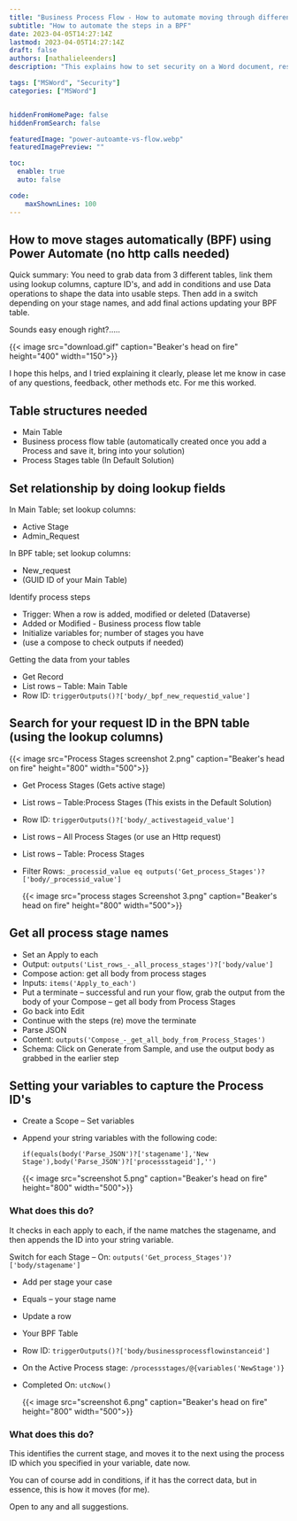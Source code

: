 ```yaml
---
title: "Business Process Flow - How to automate moving through different stages"
subtitle: "How to automate the steps in a BPF"
date: 2023-04-05T14:27:14Z
lastmod: 2023-04-05T14:27:14Z
draft: false
authors: [nathalieleenders]
description: "This explains how to set security on a Word document, restrict the editing, but allow forms to be filled out, and certain sections to be edited. For example, to add in attachments or images."

tags: ["MSWord", "Security"]
categories: ["MSWord"]


hiddenFromHomePage: false
hiddenFromSearch: false

featuredImage: "power-autoamte-vs-flow.webp"
featuredImagePreview: ""

toc:
  enable: true
  auto: false

code:
    maxShownLines: 100
---
```


## How to move stages automatically (BPF) using Power Automate (no http calls needed)

Quick summary: You need to grab data from 3 different tables, link them using lookup columns, capture ID's, and add in conditions and use Data operations to shape the data into usable steps. Then add in a switch depending on your stage names, and add final actions updating your BPF table.

Sounds easy enough right?…..

{{< image src="download.gif" caption="Beaker's head on fire" height="400" width="150">}}

I hope this helps, and I tried explaining it clearly, please let me know in case of any questions, feedback, other methods etc. For me this worked.

## Table structures needed

- Main Table
- Business process flow table (automatically created once you add a Process and save it, bring into your solution)
- Process Stages table (In Default Solution)

## Set relationship by doing lookup fields

In Main Table; set lookup columns:

- Active Stage
- Admin_Request

In BPF table; set lookup columns:

- New_request
- (GUID ID of your Main Table)

Identify process steps

- Trigger: When a row is added, modified or deleted (Dataverse)
- Added or Modified -  Business process flow table
- Initialize variables for; number of stages you have
- (use a compose to check outputs if needed)

Getting the data from your tables

- Get Record
- List rows – Table: Main Table
- Row ID: `triggerOutputs()?['body/_bpf_new_requestid_value']`

## Search for your request ID in the BPN table (using the lookup columns)

{{< image src="Process Stages screenshot 2.png" caption="Beaker's head on fire" height="800" width="500">}}

- Get Process Stages (Gets active stage)
- List rows – Table:Process Stages (This exists in the Default Solution)
- Row ID: `triggerOutputs()?['body/_activestageid_value']`
- List rows – All Process Stages (or use an Http request)
- List rows – Table: Process Stages
- Filter Rows: `_processid_value eq outputs('Get_process_Stages')?['body/_processid_value']`

  {{< image src="process stages Screenshot 3.png" caption="Beaker's head on fire" height="800" width="500">}}

## Get all process stage names

- Set an Apply to each
- Output:  `outputs('List_rows_-_all_process_stages')?['body/value']`
- Compose action: get all body from process stages
- Inputs: `items('Apply_to_each')`
- Put a terminate – successful and run your flow, grab the output from the body of your Compose – get all body from Process Stages
- Go back into Edit
- Continue with the steps (re) move the terminate
- Parse JSON
- Content: `outputs('Compose_-_get_all_body_from_Process_Stages')`
- Schema: Click on Generate from Sample, and use the output body as grabbed in the earlier step

## Setting your variables to capture the Process ID's

- Create a Scope – Set variables
- Append your string variables with the following code:

  ```PowerFx
  if(equals(body('Parse_JSON')?['stagename'],'New Stage'),body('Parse_JSON')?['processstageid'],'')
  ```

  {{< image src="screenshot 5.png" caption="Beaker's head on fire" height="800" width="500">}}

### What does this do?

It checks in each apply to each, if the name matches the stagename, and then appends the ID into your string variable.

Switch for each Stage – On: `outputs('Get_process_Stages')?['body/stagename']`

- Add per stage your case
- Equals – your stage name
- Update a row
- Your BPF Table
- Row ID: `triggerOutputs()?['body/businessprocessflowinstanceid']`
- On the Active Process stage: `/processstages/@{variables('NewStage')}`
- Completed On: `utcNow()`

  {{< image src="screenshot 6.png" caption="Beaker's head on fire" height="800" width="500">}}


### What does this do?

This identifies the current stage, and moves it to the next using the process ID which you specified in your variable, date now.

You can of course add in conditions, if it has the correct data, but in essence, this is how it moves (for me).

Open to any and all suggestions.